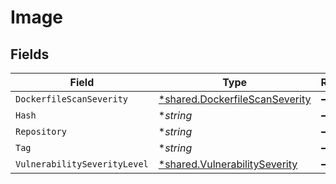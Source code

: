 # Image


## Fields

| Field                                                                                  | Type                                                                                   | Required                                                                               | Description                                                                            |
| -------------------------------------------------------------------------------------- | -------------------------------------------------------------------------------------- | -------------------------------------------------------------------------------------- | -------------------------------------------------------------------------------------- |
| `DockerfileScanSeverity`                                                               | [*shared.DockerfileScanSeverity](../../../pkg/models/shared/dockerfilescanseverity.md) | :heavy_minus_sign:                                                                     | N/A                                                                                    |
| `Hash`                                                                                 | **string*                                                                              | :heavy_minus_sign:                                                                     | N/A                                                                                    |
| `Repository`                                                                           | **string*                                                                              | :heavy_minus_sign:                                                                     | N/A                                                                                    |
| `Tag`                                                                                  | **string*                                                                              | :heavy_minus_sign:                                                                     | N/A                                                                                    |
| `VulnerabilitySeverityLevel`                                                           | [*shared.VulnerabilitySeverity](../../../pkg/models/shared/vulnerabilityseverity.md)   | :heavy_minus_sign:                                                                     | N/A                                                                                    |